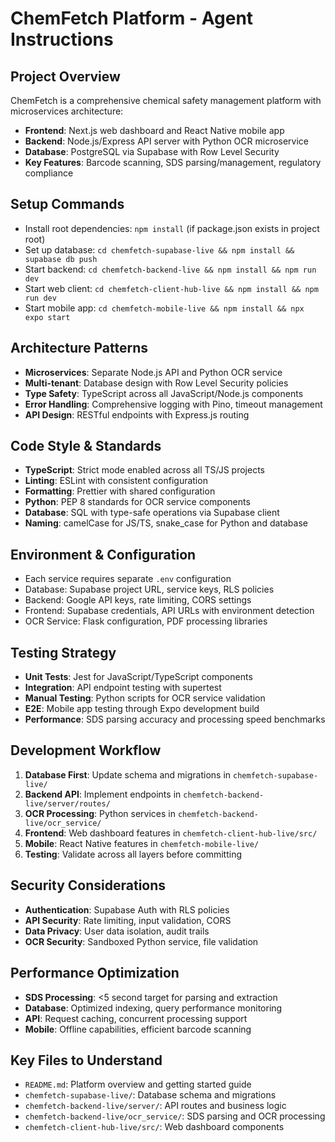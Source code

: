 # ChemFetch Platform - Agent Instructions

## Project Overview
ChemFetch is a comprehensive chemical safety management platform with microservices architecture:
- **Frontend**: Next.js web dashboard and React Native mobile app  
- **Backend**: Node.js/Express API server with Python OCR microservice
- **Database**: PostgreSQL via Supabase with Row Level Security
- **Key Features**: Barcode scanning, SDS parsing/management, regulatory compliance

## Setup Commands
- Install root dependencies: `npm install` (if package.json exists in project root)
- Set up database: `cd chemfetch-supabase-live && npm install && supabase db push`
- Start backend: `cd chemfetch-backend-live && npm install && npm run dev`
- Start web client: `cd chemfetch-client-hub-live && npm install && npm run dev`
- Start mobile app: `cd chemfetch-mobile-live && npm install && npx expo start`

## Architecture Patterns
- **Microservices**: Separate Node.js API and Python OCR service
- **Multi-tenant**: Database design with Row Level Security policies
- **Type Safety**: TypeScript across all JavaScript/Node.js components
- **Error Handling**: Comprehensive logging with Pino, timeout management
- **API Design**: RESTful endpoints with Express.js routing

## Code Style & Standards
- **TypeScript**: Strict mode enabled across all TS/JS projects
- **Linting**: ESLint with consistent configuration
- **Formatting**: Prettier with shared configuration
- **Python**: PEP 8 standards for OCR service components
- **Database**: SQL with type-safe operations via Supabase client
- **Naming**: camelCase for JS/TS, snake_case for Python and database

## Environment & Configuration  
- Each service requires separate `.env` configuration
- Database: Supabase project URL, service keys, RLS policies
- Backend: Google API keys, rate limiting, CORS settings
- Frontend: Supabase credentials, API URLs with environment detection
- OCR Service: Flask configuration, PDF processing libraries

## Testing Strategy
- **Unit Tests**: Jest for JavaScript/TypeScript components  
- **Integration**: API endpoint testing with supertest
- **Manual Testing**: Python scripts for OCR service validation
- **E2E**: Mobile app testing through Expo development build
- **Performance**: SDS parsing accuracy and processing speed benchmarks

## Development Workflow
1. **Database First**: Update schema and migrations in `chemfetch-supabase-live/`
2. **Backend API**: Implement endpoints in `chemfetch-backend-live/server/routes/`
3. **OCR Processing**: Python services in `chemfetch-backend-live/ocr_service/`
4. **Frontend**: Web dashboard features in `chemfetch-client-hub-live/src/`
5. **Mobile**: React Native features in `chemfetch-mobile-live/`
6. **Testing**: Validate across all layers before committing

## Security Considerations
- **Authentication**: Supabase Auth with RLS policies
- **API Security**: Rate limiting, input validation, CORS
- **Data Privacy**: User data isolation, audit trails
- **OCR Security**: Sandboxed Python service, file validation

## Performance Optimization
- **SDS Processing**: <5 second target for parsing and extraction
- **Database**: Optimized indexing, query performance monitoring
- **API**: Request caching, concurrent processing support
- **Mobile**: Offline capabilities, efficient barcode scanning

## Key Files to Understand
- `README.md`: Platform overview and getting started guide
- `chemfetch-supabase-live/`: Database schema and migrations
- `chemfetch-backend-live/server/`: API routes and business logic
- `chemfetch-backend-live/ocr_service/`: SDS parsing and OCR processing
- `chemfetch-client-hub-live/src/`: Web dashboard components
